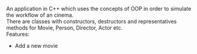 An application in C++ which uses the concepts of OOP in order to simulate the workflow of an cinema.  
There are classes with constructors, destructors and representatives methods for Movie, Person, Director, Actor etc.  
Features:
- Add a new movie
